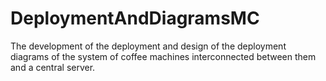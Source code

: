 # DeploymentAndDiagramsMC
The development of the deployment and design of the deployment diagrams of the system of coffee machines interconnected between them and a central server.
